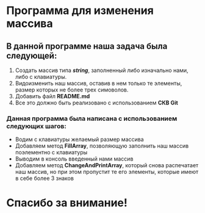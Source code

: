 # Программа для изменения массива #
## В данной программе наша задача была следующей: ##

1. Создать массив типа __*string*__, заполненный либо изначально нами, либо с клавиатуры.
2. Видоизменить наш массив, оставив в нем только те элементы, размер которых не более трех симоволов.
3. Добавить файл **README.md**
4. Все это должно быть реализовано с использованием **СКВ Git**


### Данная программа была написана с использованием следующих шагов: ###

* Водим с клавиатуры желаемый размер массива
* Добавляем метод **FillArray**, позволяющую заполнить наш массив поэлементно с клавиатуры
* Выводим в консоль введенный нами массив
* Добавляем метод **ChangeAndPrintArray**, который снова распечатает наш массив, но при этом пропустит те его элементы, которые имеют в себе более 3 знаков

# Спасибо за внимание! #